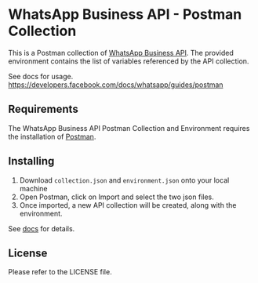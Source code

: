# WhatsApp Business API - Postman Collection

This is a Postman collection of [WhatsApp Business API](https://developers.facebook.com/docs/whatsapp).  The provided environment contains the list of variables referenced by the API collection.

See docs for usage.
https://developers.facebook.com/docs/whatsapp/guides/postman

## Requirements

The WhatsApp Business API Postman Collection and Environment requires the installation of [Postman](https://www.getpostman.com/).

## Installing

1) Download `collection.json` and `environment.json` onto your local machine
2) Open Postman, click on Import and select the two json files.
3) Once imported, a new API collection will be created, along with the environment.

See [docs](https://developers.facebook.com/docs/whatsapp/guides/postman) for details.

## License

Please refer to the LICENSE file.
